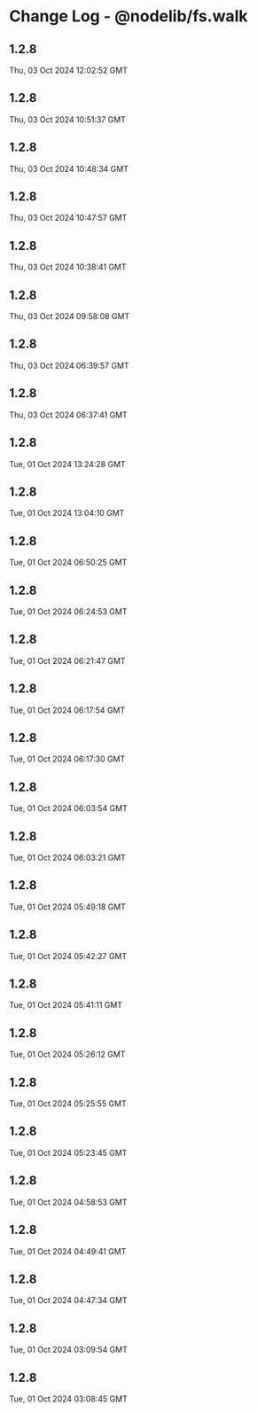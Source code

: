 # Change Log - @nodelib/fs.walk

<!-- This log was last generated on Thu, 03 Oct 2024 12:02:52 GMT and should not be manually modified. -->

<!-- Start content -->

## 1.2.8

Thu, 03 Oct 2024 12:02:52 GMT

## 1.2.8

Thu, 03 Oct 2024 10:51:37 GMT

## 1.2.8

Thu, 03 Oct 2024 10:48:34 GMT

## 1.2.8

Thu, 03 Oct 2024 10:47:57 GMT

## 1.2.8

Thu, 03 Oct 2024 10:38:41 GMT

## 1.2.8

Thu, 03 Oct 2024 09:58:08 GMT

## 1.2.8

Thu, 03 Oct 2024 06:39:57 GMT

## 1.2.8

Thu, 03 Oct 2024 06:37:41 GMT

## 1.2.8

Tue, 01 Oct 2024 13:24:28 GMT

## 1.2.8

Tue, 01 Oct 2024 13:04:10 GMT

## 1.2.8

Tue, 01 Oct 2024 06:50:25 GMT

## 1.2.8

Tue, 01 Oct 2024 06:24:53 GMT

## 1.2.8

Tue, 01 Oct 2024 06:21:47 GMT

## 1.2.8

Tue, 01 Oct 2024 06:17:54 GMT

## 1.2.8

Tue, 01 Oct 2024 06:17:30 GMT

## 1.2.8

Tue, 01 Oct 2024 06:03:54 GMT

## 1.2.8

Tue, 01 Oct 2024 06:03:21 GMT

## 1.2.8

Tue, 01 Oct 2024 05:49:18 GMT

## 1.2.8

Tue, 01 Oct 2024 05:42:27 GMT

## 1.2.8

Tue, 01 Oct 2024 05:41:11 GMT

## 1.2.8

Tue, 01 Oct 2024 05:26:12 GMT

## 1.2.8

Tue, 01 Oct 2024 05:25:55 GMT

## 1.2.8

Tue, 01 Oct 2024 05:23:45 GMT

## 1.2.8

Tue, 01 Oct 2024 04:58:53 GMT

## 1.2.8

Tue, 01 Oct 2024 04:49:41 GMT

## 1.2.8

Tue, 01 Oct 2024 04:47:34 GMT

## 1.2.8

Tue, 01 Oct 2024 03:09:54 GMT

## 1.2.8

Tue, 01 Oct 2024 03:08:45 GMT
